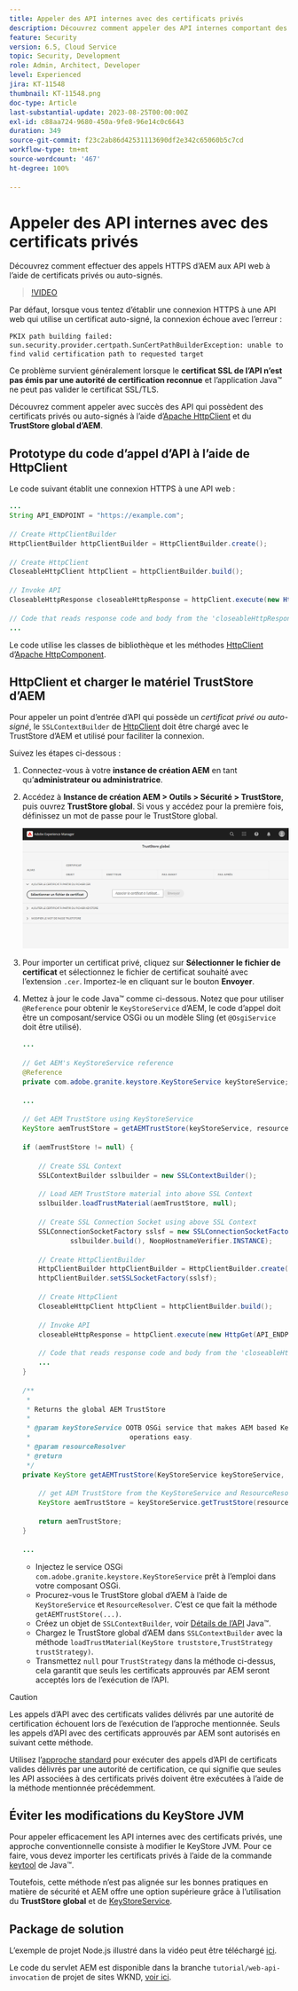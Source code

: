 ```yaml
---
title: Appeler des API internes avec des certificats privés
description: Découvrez comment appeler des API internes comportant des certificats privés ou auto-signés.
feature: Security
version: 6.5, Cloud Service
topic: Security, Development
role: Admin, Architect, Developer
level: Experienced
jira: KT-11548
thumbnail: KT-11548.png
doc-type: Article
last-substantial-update: 2023-08-25T00:00:00Z
exl-id: c88aa724-9680-450a-9fe8-96e14c0c6643
duration: 349
source-git-commit: f23c2ab86d42531113690df2e342c65060b5c7cd
workflow-type: tm+mt
source-wordcount: '467'
ht-degree: 100%

---
```


# Appeler des API internes avec des certificats privés

Découvrez comment effectuer des appels HTTPS d’AEM aux API web à l’aide de certificats privés ou auto-signés.

>[!VIDEO](https://video.tv.adobe.com/v/3424853?quality=12&learn=on)

Par défaut, lorsque vous tentez d’établir une connexion HTTPS à une API web qui utilise un certificat auto-signé, la connexion échoue avec l’erreur :

```
PKIX path building failed: sun.security.provider.certpath.SunCertPathBuilderException: unable to find valid certification path to requested target
```

Ce problème survient généralement lorsque le **certificat SSL de l’API n’est pas émis par une autorité de certification reconnue** et l’application Java™ ne peut pas valider le certificat SSL/TLS.

Découvrez comment appeler avec succès des API qui possèdent des certificats privés ou auto-signés à l’aide d’[Apache HttpClient](https://hc.apache.org/httpcomponents-client-4.5.x/index.html) et du **TrustStore global d’AEM**.


## Prototype du code d’appel d’API à l’aide de HttpClient

Le code suivant établit une connexion HTTPS à une API web :

```java
...
String API_ENDPOINT = "https://example.com";

// Create HttpClientBuilder
HttpClientBuilder httpClientBuilder = HttpClientBuilder.create();

// Create HttpClient
CloseableHttpClient httpClient = httpClientBuilder.build();

// Invoke API
CloseableHttpResponse closeableHttpResponse = httpClient.execute(new HttpGet(API_ENDPOINT));

// Code that reads response code and body from the 'closeableHttpResponse' object
...
```

Le code utilise les classes de bibliothèque et les méthodes [HttpClient](https://hc.apache.org/httpcomponents-client-4.5.x/index.html) d’[Apache HttpComponent](https://hc.apache.org/).


## HttpClient et charger le matériel TrustStore d’AEM

Pour appeler un point d’entrée d’API qui possède un _certificat privé ou auto-signé_, le `SSLContextBuilder` de [HttpClient](https://hc.apache.org/httpcomponents-client-4.5.x/index.html) doit être chargé avec le TrustStore d’AEM et utilisé pour faciliter la connexion.

Suivez les étapes ci-dessous :

1. Connectez-vous à votre **instance de création AEM** en tant qu’**administrateur ou administratrice**.
1. Accédez à **Instance de création AEM > Outils > Sécurité > TrustStore**, puis ouvrez **TrustStore global**. Si vous y accédez pour la première fois, définissez un mot de passe pour le TrustStore global.

   ![TrustStore global.](assets/internal-api-call/global-trust-store.png)

1. Pour importer un certificat privé, cliquez sur **Sélectionner le fichier de certificat** et sélectionnez le fichier de certificat souhaité avec l’extension `.cer`. Importez-le en cliquant sur le bouton **Envoyer**.

1. Mettez à jour le code Java™ comme ci-dessous. Notez que pour utiliser `@Reference` pour obtenir le `KeyStoreService` d’AEM, le code d’appel doit être un composant/service OSGi ou un modèle Sling (et `@OsgiService` doit être utilisé).

   ```java
   ...
   
   // Get AEM's KeyStoreService reference
   @Reference
   private com.adobe.granite.keystore.KeyStoreService keyStoreService;
   
   ...
   
   // Get AEM TrustStore using KeyStoreService
   KeyStore aemTrustStore = getAEMTrustStore(keyStoreService, resourceResolver);
   
   if (aemTrustStore != null) {
   
       // Create SSL Context
       SSLContextBuilder sslbuilder = new SSLContextBuilder();
   
       // Load AEM TrustStore material into above SSL Context
       sslbuilder.loadTrustMaterial(aemTrustStore, null);
   
       // Create SSL Connection Socket using above SSL Context
       SSLConnectionSocketFactory sslsf = new SSLConnectionSocketFactory(
               sslbuilder.build(), NoopHostnameVerifier.INSTANCE);
   
       // Create HttpClientBuilder
       HttpClientBuilder httpClientBuilder = HttpClientBuilder.create();
       httpClientBuilder.setSSLSocketFactory(sslsf);
   
       // Create HttpClient
       CloseableHttpClient httpClient = httpClientBuilder.build();
   
       // Invoke API
       closeableHttpResponse = httpClient.execute(new HttpGet(API_ENDPOINT));
   
       // Code that reads response code and body from the 'closeableHttpResponse' object
       ...
   } 
   
   /**
    * 
    * Returns the global AEM TrustStore
    * 
    * @param keyStoreService OOTB OSGi service that makes AEM based KeyStore
    *                         operations easy.
    * @param resourceResolver
    * @return
    */
   private KeyStore getAEMTrustStore(KeyStoreService keyStoreService, ResourceResolver resourceResolver) {
   
       // get AEM TrustStore from the KeyStoreService and ResourceResolver
       KeyStore aemTrustStore = keyStoreService.getTrustStore(resourceResolver);
   
       return aemTrustStore;
   }
   
   ...
   ```

   * Injectez le service OSGi `com.adobe.granite.keystore.KeyStoreService` prêt à l’emploi dans votre composant OSGi.
   * Procurez-vous le TrustStore global d’AEM à l’aide de `KeyStoreService` et `ResourceResolver`. C’est ce que fait la méthode `getAEMTrustStore(...)`.
   * Créez un objet de `SSLContextBuilder`, voir [Détails de l’API](https://javadoc.io/static/org.apache.httpcomponents/httpcore/4.4.8/index.html?org/apache/http/ssl/SSLContextBuilder.html) Java™.
   * Chargez le TrustStore global d’AEM dans `SSLContextBuilder` avec la méthode `loadTrustMaterial(KeyStore truststore,TrustStrategy trustStrategy)`.
   * Transmettez `null` pour `TrustStrategy` dans la méthode ci-dessus, cela garantit que seuls les certificats approuvés par AEM seront acceptés lors de l’exécution de l’API.


>[!CAUTION]
>
>Les appels d’API avec des certificats valides délivrés par une autorité de certification échouent lors de l’exécution de l’approche mentionnée. Seuls les appels d’API avec des certificats approuvés par AEM sont autorisés en suivant cette méthode.
>
>Utilisez l’[approche standard](#prototypical-api-invocation-code-using-httpclient) pour exécuter des appels d’API de certificats valides délivrés par une autorité de certification, ce qui signifie que seules les API associées à des certificats privés doivent être exécutées à l’aide de la méthode mentionnée précédemment.

## Éviter les modifications du KeyStore JVM

Pour appeler efficacement les API internes avec des certificats privés, une approche conventionnelle consiste à modifier le KeyStore JVM. Pour ce faire, vous devez importer les certificats privés à l’aide de la commande [keytool](https://docs.oracle.com/en/java/javase/11/tools/keytool.html#GUID-5990A2E4-78E3-47B7-AE75-6D1826259549) de Java™.

Toutefois, cette méthode n’est pas alignée sur les bonnes pratiques en matière de sécurité et AEM offre une option supérieure grâce à l’utilisation du **TrustStore global** et de [KeyStoreService](https://javadoc.io/doc/com.adobe.aem/aem-sdk-api/latest/com/adobe/granite/keystore/KeyStoreService.html).


## Package de solution

L’exemple de projet Node.js illustré dans la vidéo peut être téléchargé [ici](assets/internal-api-call/REST-APIs.zip).

Le code du servlet AEM est disponible dans la branche `tutorial/web-api-invocation` de projet de sites WKND, [voir ici](https://github.com/adobe/aem-guides-wknd/tree/tutorial/web-api-invocation/core/src/main/java/com/adobe/aem/guides/wknd/core/servlets).
